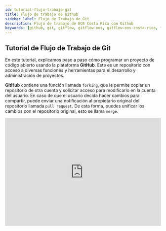 ```yaml
---
id: tutorial-flujo-trabajo-git
title: Flujo de trabajo de Github
sidebar_label: Flujo de Trabajo de Git
description: Flujo de trabajo de EOS Costa Rica con Github
keywords: [github, git, gitflow, gitflow-eos, gitflow-eos-costa-rica, flujo git]
---
```


## Tutorial de Flujo de Trabajo de Git

En este tutorial, explicamos paso a paso cómo programar un proyecto de código abierto usando la plataforma **GitHub**. Este es un repositorio con acceso a diversas funciones y herramientas para el desarrollo y administración de proyectos.


**GitHub** contiene una función llamada `forking`, que le permite copiar un repositorio de otra cuenta y solicitar acceso para modificarlo en la cuenta del usuario. En caso de que el usuario decida hacer cambios para compartir, puede enviar una notificación al propietario original del repositorio llamada `pull request`. De esta forma, puedes unificar los cambios con el repositorio original, esto se llama `merge`.

<iframe width="100%" height="350" src="https://www.youtube.com/embed/K33cFzHWBt0" frameborder="0" allowfullscreen="true"></iframe>